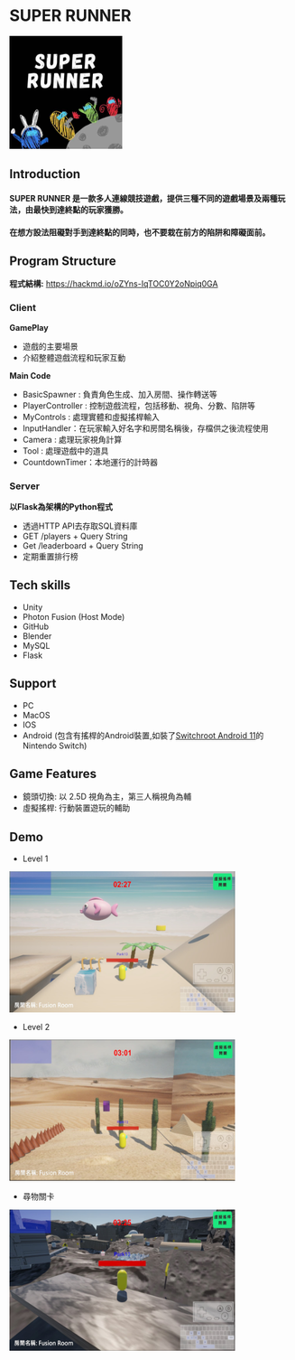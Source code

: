 # SUPER RUNNER
<img src="SuperRunner_logo.jpg" alt="Description" style="width: 200px; height: 200px;">

## Introduction

#### SUPER RUNNER 是一款多人連線競技遊戲，提供三種不同的遊戲場景及兩種玩法，由最快到達終點的玩家獲勝。
#### 在想方設法阻礙對手到達終點的同時，也不要栽在前方的陷阱和障礙面前。

## Program Structure
**程式結構:** https://hackmd.io/oZYns-IqTOC0Y2oNpiq0GA

### Client
**GamePlay**
- 遊戲的主要場景
- 介紹整體遊戲流程和玩家互動

**Main Code**
- BasicSpawner : 負責角色生成、加入房間、操作轉送等
- PlayerController : 控制遊戲流程，包括移動、視角、分數、陷阱等
- MyControls : 處理實體和虛擬搖桿輸入
- InputHandler：在玩家輸入好名字和房間名稱後，存檔供之後流程使用
- Camera : 處理玩家視角計算
- Tool : 處理遊戲中的道具
- CountdownTimer：本地運行的計時器

### Server

**以Flask為架構的Python程式**
- 透過HTTP API去存取SQL資料庫
- GET /players + Query String
- Get /leaderboard + Query String
- 定期重置排行榜

## Tech skills
- Unity 
- Photon Fusion (Host Mode)
- GitHub
- Blender
- MySQL
- Flask

## Support
- PC 
- MacOS
- IOS
- Android (包含有搖桿的Android裝置,如裝了[Switchroot Android 11](https://wiki.switchroot.org/wiki/android/11-r-setup-guide)的Nintendo Switch)

## Game Features
- 鏡頭切換: 以 2.5D 視角為主，第三人稱視角為輔
- 虛擬搖桿: 行動裝置遊玩的輔助

## Demo

- Level 1
<img src="SEA.jpg" alt="Description" style="width: 400px; height: 250px;">

- Level 2
<img src="Desert.jpg" alt="Description" style="width: 400px; height: 250px;">

- 尋物關卡
<img src="FPS_level.jpg" alt="Description" style="width: 400px; height: 250px;">
